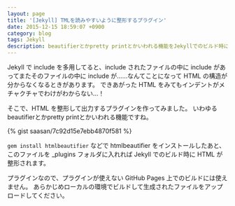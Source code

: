 ```yaml
---
layout: page
title: '[Jekyll] TMLを読みやすいように整形するプラグイン'
date: 2015-12-15 18:59:07 +0900
category: blog
tags: Jekyll
description: beautifierとかpretty printとかいわれる機能をJekyllでのビルド時に実行します。
---
```


Jekyll で include を多用してると、include されたファイルの中に
include があってまたそのファイルの中に include が……なんてことになって
HTML の構造が分からなくなるときがあります。
できあがった HTML をみてもインデントがメチャクチャでわけがわからない…！

そこで、HTML を整形して出力するプラグインを作ってみました。
いわゆるbeautifierとかpretty printとかいわれる機能ですね。

{% gist saasan/7c92d15e7ebb4870f581 %}

```gem install htmlbeautifier``` などで htmlbeautifier をインストールしたあと、
このファイルを _plugins フォルダに入れれば
Jekyll でのビルド時に HTML が整形されます。

プラグインなので、プラグインが使えない GitHub Pages 上でのビルドには使えません。
あらかじめローカルの環境でビルドして生成されたファイルをアップロードしてください。
